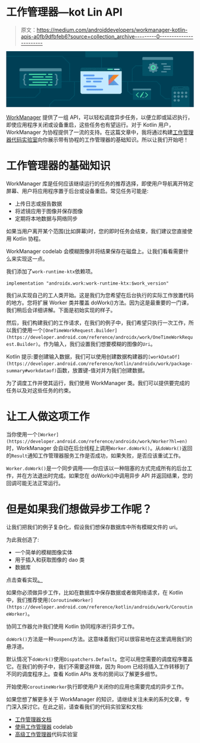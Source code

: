 # 工作管理器—kot Lin API

> 原文：<https://medium.com/androiddevelopers/workmanager-kotlin-apis-a0fb9dfbfeb6?source=collection_archive---------0----------------------->

![](img/f54d5257763f1249e0482b52c4b4c9b2.png)

[WorkManager](https://developer.android.com/topic/libraries/architecture/workmanager) 提供了一组 API，可以轻松调度异步任务，以便立即或延迟执行，即使应用程序关闭或设备重启，这些任务也有望运行。对于 Kotlin 用户，WorkManager 为协程提供了一流的支持。在这篇文章中，我将通过构建[工作管理器代码实验室](https://developer.android.com/codelabs/android-workmanager#0)向你展示带有协程的工作管理器的基础知识。所以让我们开始吧！

# 工作管理器的基础知识

WorkManager 库是任何应该继续运行的任务的推荐选择，即使用户导航离开特定屏幕、用户将应用程序置于后台或设备重启。常见任务可能是:

*   上传日志或报告数据
*   将滤镜应用于图像并保存图像
*   定期将本地数据与网络同步

如果当用户离开某个范围(比如屏幕)时，您的即时任务会结束，我们建议您直接使用 Kotlin 协程。

WorkManager codelab 会模糊图像并将结果保存在磁盘上。让我们看看需要什么来实现这一点。

我们添加了`work-runtime-ktx`依赖项。

```
implementation "androidx.work:work-runtime-ktx:$work_version"
```

我们从实现自己的工人类开始。这是我们为您希望在后台执行的实际工作放置代码的地方。您将扩展 Worker 类并覆盖 doWork()方法。因为这是最重要的一门课，我们稍后会详细讲解。下面是初始实现的样子。

然后，我们构建我们的工作请求，在我们的例子中，我们希望只执行一次工作，所以我们使用一个`[OneTimeWorkRequest.Builder](https://developer.android.com/reference/androidx/work/OneTimeWorkRequest.Builder)`。作为输入，我们设置我们想要模糊的图像的`Uri`。

Kotlin 提示:要创建输入数据，我们可以使用创建数据构建器的`[workDataOf](https://developer.android.com/reference/kotlin/androidx/work/package-summary#workdataof)`函数，放置键-值对并为我们创建数据。

为了调度工作并使其运行，我们使用 WorkManager 类。我们可以提供要完成的任务以及对这些任务的约束。

# 让工人做这项工作

当你使用一个`[Worker](https://developer.android.com/reference/androidx/work/Worker?hl=en)`时，WorkManager 会自动在后台线程上调用`Worker.doWork()`。从`doWork()`返回的`Result`通知工作管理器服务工作是否成功，如果失败，是否应该重试工作。

`Worker.doWork()`是一个同步调用——你应该以一种阻塞的方式完成所有的后台工作，并在方法退出时完成。如果您在 doWork()中调用异步 API 并返回结果，您的回调可能无法正常运行。

# 但是如果我们想做异步工作呢？

让我们把我们的例子复杂化，假设我们想保存数据库中所有模糊文件的 uri。

为此我创造了:

*   一个简单的模糊图像实体
*   用于插入和获取图像的 dao 类
*   数据库

点击查看实现[。](https://github.com/googlecodelabs/android-workmanager/pull/213)

如果你必须做异步工作，比如在数据库中保存数据或者做网络请求，在 Kotlin 中，我们推荐使用`[CoroutineWorker](https://developer.android.com/reference/kotlin/androidx/work/CoroutineWorker)`。

协同工作器允许我们使用 Kotlin 协同程序进行异步工作。

`doWork()`方法是一种`suspend`方法。这意味着我们可以很容易地在这里调用我们的悬浮道。

默认情况下`doWork()`使用`Dispatchers.Default`。您可以用您需要的调度程序覆盖它。在我们的例子中，我们不需要这样做，因为 Room 已经将插入工作转移到了不同的调度程序上。查看 Kotlin APIs 发布的房间以了解更多细节。

开始使用`CoroutineWorker`执行即使用户关闭你的应用也需要完成的异步工作。

如果您想了解更多关于 WorkManager 的知识，请继续关注未来的系列文章，专门深入探讨它。在此之前，请查看我们的代码实验室和文档:

*   [工作管理器文档](https://developer.android.com/topic/libraries/architecture/workmanager/)
*   [使用工作管理器](https://developer.android.com/codelabs/android-workmanager#0) codelab
*   [高级工作管理器](https://developer.android.com/codelabs/android-adv-workmanager#0)代码实验室